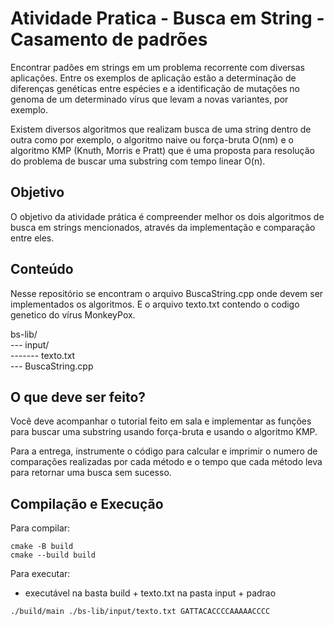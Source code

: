 # Atividade Pratica - Busca em String - Casamento de padrões

Encontrar padões em strings em um problema recorrente com diversas aplicações. Entre os exemplos de aplicação estão a determinação de diferenças genéticas entre espécies e a identificação de mutações no genoma de um determinado vírus que levam a novas variantes, por exemplo.

Existem diversos algoritmos que realizam busca de uma string dentro de outra como por exemplo, o algoritmo naive ou força-bruta O(nm) e o algoritmo KMP (Knuth, Morris e Pratt) que é uma proposta para resolução do problema de buscar uma substring com tempo linear O(n). 

## Objetivo

O objetivo da atividade prática é compreender melhor os dois algoritmos de busca em strings mencionados, através da implementação e comparação entre eles.

## Conteúdo

Nesse repositório se encontram o arquivo BuscaString.cpp onde devem ser implementados os algoritmos. E o arquivo texto.txt contendo o codigo genetico do vírus MonkeyPox.

bs-lib/ <br>
--- input/ <br>
------- texto.txt <br>
--- BuscaString.cpp

## O que deve ser feito?

Você deve acompanhar o tutorial feito em sala e implementar as funções para buscar uma substring usando força-bruta e usando o algoritmo KMP.

Para a entrega, instrumente o código para calcular e imprimir o numero de comparações realizadas por cada método e o tempo que cada método leva para retornar uma busca sem sucesso.

## Compilação e Execução

Para compilar:

```
cmake -B build
cmake --build build
```

Para executar:

- executável na basta build + texto.txt na pasta input + padrao

```
./build/main ./bs-lib/input/texto.txt GATTACACCCCAAAAACCCC
```
